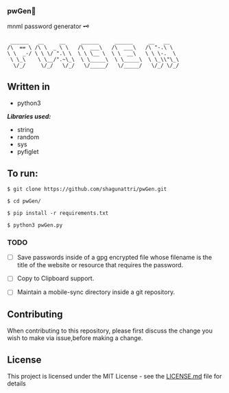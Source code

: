 ### pwGen🔐

mnml password generator 🗝

```console
 ______   __     __     ______     ______     __   __    
/\  == \ /\ \  _ \ \   /\  ___\   /\  ___\   /\ "-.\ \   
\ \  _-/ \ \ \/ ".\ \  \ \ \__ \  \ \  __\   \ \ \-.  \  
 \ \_\    \ \__/".~\_\  \ \_____\  \ \_____\  \ \_\\"\_\ 
  \/_/     \/_/   \/_/   \/_____/   \/_____/   \/_/ \/_/ 
```


## Written in
- python3



***Libraries used:***
- string
- random
- sys
- pyfiglet



## To run:
```console
$ git clone https://github.com/shagunattri/pwGen.git

$ cd pwGen/

$ pip install -r requirements.txt

$ python3 pwGen.py
```


### TODO
- [ ] Save passwords inside of a gpg encrypted file whose filename is the title of the website or resource that requires the password.
- [ ] Copy to Clipboard support.
- [ ] Maintain a mobile-sync directory inside a git repository.



## Contributing

When contributing to this repository, please first discuss the change you wish to make via issue,before making a change.

## License

This project is licensed under the MIT License - see the [LICENSE.md](LICENSE) file for details